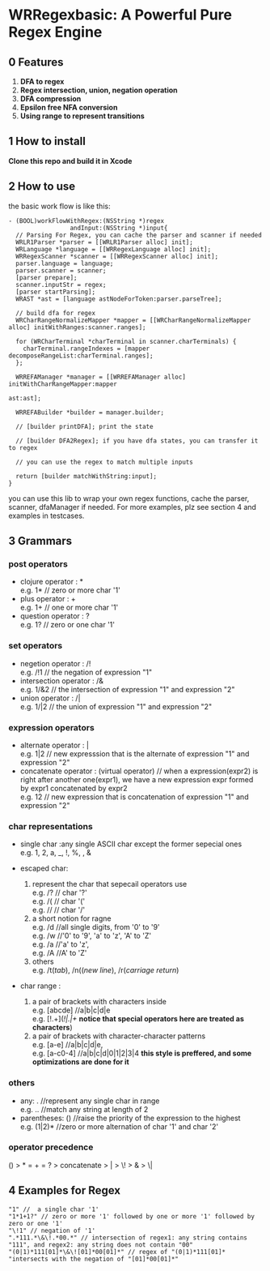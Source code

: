 # WRRegexbasic: A Powerful Pure Regex Engine
## 0 Features
1. **DFA to regex**
2. **Regex intersection, union, negation operation**
3. **DFA compression**
4. **Epsilon free NFA conversion**
5. **Using range to represent transitions**
## 1 How to install
**Clone this repo and build it in Xcode**
## 2 How to use
the basic work flow is like this:
```
- (BOOL)workFlowWithRegex:(NSString *)regex
                 andInput:(NSString *)input{
  // Parsing For Regex, you can cache the parser and scanner if needed
  WRLR1Parser *parser = [[WRLR1Parser alloc] init];
  WRLanguage *language = [[WRRegexLanguage alloc] init]; 
  WRRegexScanner *scanner = [[WRRegexScanner alloc] init];
  parser.language = language;
  parser.scanner = scanner;
  [parser prepare];
  scanner.inputStr = regex; 
  [parser startParsing];
  WRAST *ast = [language astNodeForToken:parser.parseTree];

  // build dfa for regex
  WRCharRangeNormalizeMapper *mapper = [[WRCharRangeNormalizeMapper alloc] initWithRanges:scanner.ranges];
  
  for (WRCharTerminal *charTerminal in scanner.charTerminals) {
    charTerminal.rangeIndexes = [mapper decomposeRangeList:charTerminal.ranges];
  };

  WRREFAManager *manager = [[WRREFAManager alloc] initWithCharRangeMapper:mapper
                                                                      ast:ast];

  WRREFABuilder *builder = manager.builder;

  // [builder printDFA]; print the state

  // [builder DFA2Regex]; if you have dfa states, you can transfer it to regex

  // you can use the regex to match multiple inputs

  return [builder matchWithString:input];
}
```
you can use this lib to wrap your own regex functions, cache the parser, scanner, dfaManager if needed.
For more examples, plz see section 4 and examples in testcases.
## 3 Grammars
### post operators
- clojure operator : *  
  e.g. 1* // zero or more char '1'
- plus operator : +  
  e.g. 1+ // one or more char '1' 
- question operator : ?  
  e.g. 1? // zero or one char '1'

### set operators
- negetion operator : /!  
  e.g. /!1 // the negation of expression "1"
- intersection operator : /&  
  e.g. 1/&2 // the intersection of expression "1" and expression "2"
- union operator : /|  
  e.g. 1/|2 // the union of expression "1" and expression "2"

### expression operators
- alternate operator : |  
  e.g. 1|2 // new expresssion that is the alternate of expression "1" and expression "2"
- concatenate operator : (virtual operator) // when a expression(expr2) is right after another one(expr1), we have a new expression expr formed by expr1 concatenated by expr2  
  e.g. 12 // new expression that is concatenation of expression "1" and expression "2"

### char representations
- single char :any single ASCII char except the former sepecial ones  
  e.g. 1, 2, a, _, !, %,  , &

- escaped char:
  1. represent the char that sepecail operators use  
  e.g. /? // char '?'  
  e.g. /( // char '('  
  e.g. // // char '/'
  2. a short notion for ragne  
  e.g. /d //all single digits, from '0' to '9'  
  e.g. /w //'0' to '9', 'a' to 'z', 'A' to 'Z'  
  e.g. /a //'a' to 'z',  
  e.g. /A //A' to 'Z'
  3. others  
  e.g. /t(*tab*), /n((*new line*), /r(*carriage return*)

- char range :  
  1. a pair of brackets with characters inside  
  e.g. \[abcde\] //a|b|c|d|e  
  e.g. \[!.+\](*\!|\.|\+* **notice that special operators here are treated as characters**)
  1. a pair of brackets with character-character patterns  
  e.g. \[a-e\] //a|b|c|d|e,   
  e.g. \[a-c0-4] //a|b|c|d|0|1|2|3|4
  **this style is preffered, and some optimizations are done for it**

### others
- any: . //represent any single char in range  
  e.g. .. //match any string at length of 2
- parentheses: () //raise the priority of the expression to the highest  
  e.g. (1|2)* //zero or more alternation of char '1' and char '2'

### operator precedence
  () > \* = + = ? > concatenate > | > \\! > \& > \\|
## 4 Examples for Regex
```
"1" //  a single char '1'
"1*1+1?" // zero or more '1' followed by one or more '1' followed by zero or one '1'
"\!1" // negation of '1'
".*111.*\&\!.*00.*" // intersection of regex1: any string contains "111", and regex2: any string does not contain "00"
"(0|1)*111[01]*\&\![01]*00[01]*" // regex of "(0|1)*111[01]* "intersects with the negation of "[01]*00[01]*"
```

